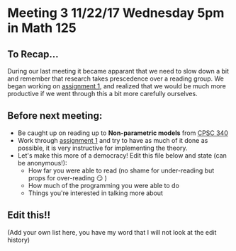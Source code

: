   # Meeting 3 11/22/17 Wednesday 5pm in Math 125
  
## To Recap...

During our last meeting it became apparant that we need to slow down a bit and remember that research takes prescedence over a reading group. We began working on [assignment 1](https://www.cs.ubc.ca/~schmidtm/Courses/340-F17/a1.pdf), and realized that we would be much more productive if we went through this a bit more carefully ourselves.

## Before next meeting:

* Be caught up on reading up to **Non-parametric models** from [CPSC 340](https://www.cs.ubc.ca/~schmidtm/Courses/340-F17/)
* Work through [assignment 1](https://www.cs.ubc.ca/~schmidtm/Courses/340-F17/a1.pdf) and try to have as much of it done as possible, it is very instructive for implementing the theory.
* Let's make this more of a democracy! Edit this file below and state (can be anonymous!):
  - How far you were able to read (no shame for under-reading but props for over-reading :smirk: )
  - How much of the programming you were able to do
  - Things you're interested in talking more about

## Edit this!!

(Add your own list here, you have my word that I will not look at the edit history)
